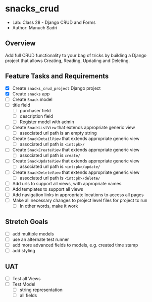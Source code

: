 # snacks_crud

- Lab: Class 28 - Django CRUD and Forms
- Author: Manuch Sadri

## Overview

Add full CRUD functionality to your bag of tricks by building a Django project that allows Creating, Reading, Updating and Deleting.

## Feature Tasks and Requirements

- [X] Create `snacks_crud_project` Django project
- [X] Create `snacks` app
- [ ] Create `Snack` model
- [ ] title field
  - [ ] purchaser field
  - [ ] description field
  - [ ] Register model with admin

- [ ] Create `SnackListView` that extends appropriate generic view
  - [ ] associated url path is an empty string

- [ ] Create `SnackDetailView` that extends appropriate generic view
  - [ ] associated url path is `<int:pk>/`

- [ ] Create `SnackCreateView` that extends appropriate generic view
  - [ ] associated url path is `create/`

- [ ] Create `SnackUpdateView` that extends appropriate generic view
  - [ ] associated url path is `<int:pk>/update/`

- [ ] Create `SnackDeleteView` that extends appropriate generic view
  - [ ] associated url path is `<int:pk>/delete/`

- [ ] Add urls to support all views, with appropriate names
- [ ] Add templates to support all views
- [ ] Add navigation links in appropriate locations to access all pages
- [ ] Make all necessary changes to project level files for project to run
  - [ ] In other words, make it work

## Stretch Goals

- [ ] add multiple models
- [ ] use an alternate test runner
- [ ] add more advanced fields to models, e.g. created time stamp
- [ ] add styling

## UAT

- [ ] Test all Views
- [ ] Test Model
  - [ ] string representation
  - [ ] all fields
